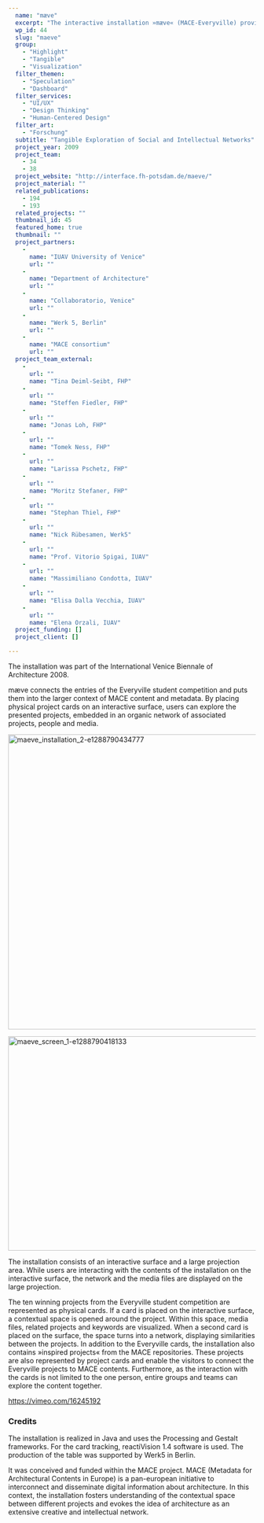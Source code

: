 ```yaml
---
  name: "mæve"
  excerpt: "The interactive installation »mæve« (MACE-Everyville) provides visual and tangible access to the social and intellectual networks behind architectural projects."
  wp_id: 44
  slug: "maeve"
  group: 
    - "Highlight"
    - "Tangible"
    - "Visualization"
  filter_themen: 
    - "Speculation"
    - "Dashboard"
  filter_services: 
    - "UI/UX"
    - "Design Thinking"
    - "Human-Centered Design"
  filter_art: 
    - "Forschung"
  subtitle: "Tangible Exploration of Social and Intellectual Networks"
  project_year: 2009
  project_team: 
    - 34
    - 38
  project_website: "http://interface.fh-potsdam.de/maeve/"
  project_material: ""
  related_publications: 
    - 194
    - 193
  related_projects: ""
  thumbnail_id: 45
  featured_home: true
  thumbnail: ""
  project_partners: 
    - 
      name: "IUAV University of Venice"
      url: ""
    - 
      name: "Department of Architecture"
      url: ""
    - 
      name: "Collaboratorio, Venice"
      url: ""
    - 
      name: "Werk 5, Berlin"
      url: ""
    - 
      name: "MACE consortium"
      url: ""
  project_team_external: 
    - 
      url: ""
      name: "Tina Deiml-Seibt, FHP"
    - 
      url: ""
      name: "Steffen Fiedler, FHP"
    - 
      url: ""
      name: "Jonas Loh, FHP"
    - 
      url: ""
      name: "Tomek Ness, FHP"
    - 
      url: ""
      name: "Larissa Pschetz, FHP"
    - 
      url: ""
      name: "Moritz Stefaner, FHP"
    - 
      url: ""
      name: "Stephan Thiel, FHP"
    - 
      url: ""
      name: "Nick Rübesamen, Werk5"
    - 
      url: ""
      name: "Prof. Vitorio Spigai, IUAV"
    - 
      url: ""
      name: "Massimiliano Condotta, IUAV"
    - 
      url: ""
      name: "Elisa Dalla Vecchia, IUAV"
    - 
      url: ""
      name: "Elena Orzali, IUAV"
  project_funding: []
  project_client: []

---
```

The installation was part of the International Venice Biennale of Architecture 2008.

mæve connects the entries of the Everyville student competition and puts them into the larger context of MACE content and metadata. By placing physical project cards on an interactive surface, users can explore the presented projects, embedded in an organic network of associated projects, people and media.

<a href="http://dev.jorditost.com/idl/wp-content/uploads/2015/06/maeve_installation_2-e1288790434777.jpg"><img class="alignnone size-full wp-image-47" src="http://dev.jorditost.com/idl/wp-content/uploads/2015/06/maeve_installation_2-e1288790434777.jpg" alt="maeve_installation_2-e1288790434777" width="800" height="600" /></a>

<a href="http://dev.jorditost.com/idl/wp-content/uploads/2015/06/maeve_screen_1-e1288790418133.png"><img class="alignnone size-full wp-image-48" src="http://dev.jorditost.com/idl/wp-content/uploads/2015/06/maeve_screen_1-e1288790418133.png" alt="maeve_screen_1-e1288790418133" width="800" height="436" /></a>

The installation consists of an interactive surface and a large projection area. While users are interacting with the contents of the installation on the interactive surface, the network and the media files are displayed on the large projection.

The ten winning projects from the Everyville student competition are represented as physical cards. If a card is placed on the interactive surface, a contextual space is opened around the project. Within this space, media files, related projects and keywords are visualized. When a second card is placed on the surface, the space turns into a network, displaying similarities between the projects. In addition to the Everyville cards, the installation also contains »inspired projects« from the MACE repositories. These projects are also represented by project cards and enable the visitors to connect the Everyville projects to MACE contents. Furthermore, as the interaction with the cards is not limited to the one person, entire groups and teams can explore the content together.

https://vimeo.com/16245192
<h3>Credits</h3>
The installation is realized in Java and uses the Processing and Gestalt frameworks. For the card tracking, reactiVision 1.4 software is used. The production of the table was supported by Werk5 in Berlin.

It was conceived and funded within the MACE project. MACE (Metadata for Architectural Contents in Europe) is a pan-european initiative to interconnect and disseminate digital information about architecture. In this context, the installation fosters understanding of the contextual space between different projects and evokes the idea of architecture as an extensive creative and intellectual network.